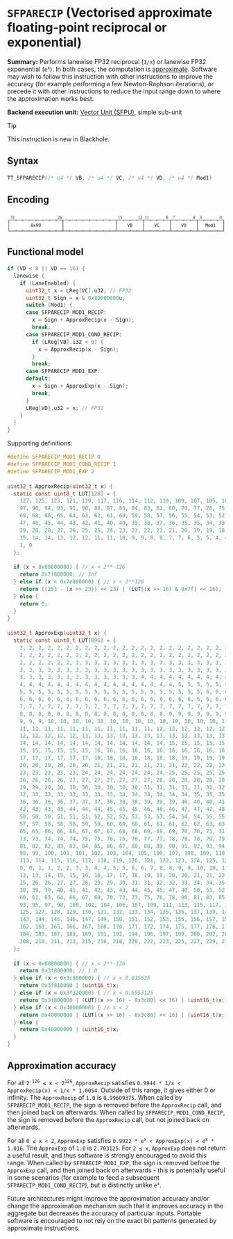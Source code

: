 # `SFPARECIP` (Vectorised approximate floating-point reciprocal or exponential)

**Summary:** Performs lanewise FP32 reciprocal (`1/x`) or lanewise FP32 exponential (<code>e<sup>x</sup></code>). In both cases, the computation is [approximate](#approximation-accuracy). Software may wish to follow this instruction with other instructions to improve the accuracy (for example performing a few Newton-Raphson iterations), or precede it with other instructions to reduce the input range down to where the approximation works best.

**Backend execution unit:** [Vector Unit (SFPU)](VectorUnit.md), simple sub-unit

> [!TIP]
> This instruction is new in Blackhole.

## Syntax

```c
TT_SFPARECIP(/* u4 */ VB, /* u4 */ VC, /* u4 */ VD, /* u4 */ Mod1)
```

## Encoding

![](../../../Diagrams/Out/Bits32_SFPARECIP.svg)

## Functional model

```c
if (VD < 8 || VD == 16) {
  lanewise {
    if (LaneEnabled) {
      uint32_t x = LReg[VC].u32; // FP32
      uint32_t Sign = x & 0x80000000u;
      switch (Mod1) {
      case SFPARECIP_MOD1_RECIP:
        x = Sign + ApproxRecip(x - Sign);
        break;
      case SFPARECIP_MOD1_COND_RECIP:
        if (LReg[VB].i32 < 0) {
          x = ApproxRecip(x - Sign);
        }
        break;
      case SFPARECIP_MOD1_EXP:
      default:
        x = Sign + ApproxExp(x - Sign);
        break;
      }
      LReg[VD].u32 = x; // FP32
    }
  }
}
```

Supporting definitions:
```c
#define SFPARECIP_MOD1_RECIP 0
#define SFPARECIP_MOD1_COND_RECIP 1
#define SFPARECIP_MOD1_EXP 2

uint32_t ApproxRecip(uint32_t x) {
  static const uint8_t LUT[128] = {
    127, 125, 123, 121, 119, 117, 116, 114, 112, 110, 109, 107, 105, 104, 102, 100, 99,
    97, 96, 94, 93, 91, 90, 88, 87, 85, 84, 83, 81, 80, 79, 77, 76, 75, 74, 72, 71, 70,
    69, 68, 66, 65, 64, 63, 62, 61, 60, 59, 58, 57, 56, 55, 54, 53, 52, 51, 50, 49, 48,
    47, 46, 45, 44, 43, 42, 41, 40, 40, 39, 38, 37, 36, 35, 35, 34, 33, 32, 31, 31, 30,
    29, 28, 28, 27, 26, 25, 25, 24, 23, 23, 22, 21, 21, 20, 19, 19, 18, 17, 17, 16, 15,
    15, 14, 14, 13, 12, 12, 11, 11, 10, 9, 9, 8, 8, 7, 7, 6, 5, 5, 4, 4, 3, 3, 2, 2, 1,
    1, 0
  };

  if (x < 0x00800000) { // x < 2**-126
    return 0x7f800000; // Inf
  } else if (x < 0x7e800000) { // x < 2**126
    return ((253 - (x >> 23)) << 23) | (LUT[(x >> 16) & 0x7f] << 16);
  } else {
    return 0;
  }
}

uint32_t ApproxExp(uint32_t x) {
  static const uint8_t LUT[896] = {
    2, 2, 2, 2, 2, 2, 2, 2, 2, 2, 2, 2, 2, 2, 2, 2, 2, 2, 2, 2, 2, 2, 2, 2, 2, 2, 2, 2,
    2, 2, 2, 2, 2, 2, 2, 2, 2, 2, 2, 2, 2, 2, 2, 2, 2, 2, 2, 2, 2, 2, 2, 2, 2, 2, 2, 2,
    2, 2, 2, 2, 2, 2, 3, 3, 3, 3, 3, 3, 3, 3, 3, 3, 3, 3, 3, 3, 3, 3, 3, 3, 3, 3, 3, 3,
    3, 3, 3, 3, 3, 3, 3, 3, 3, 3, 3, 3, 3, 3, 3, 3, 3, 3, 3, 3, 3, 3, 3, 3, 3, 3, 3, 3,
    3, 3, 3, 3, 3, 3, 3, 3, 3, 3, 3, 3, 3, 4, 4, 4, 4, 4, 4, 4, 4, 4, 4, 4, 4, 4, 4, 4,
    4, 4, 4, 4, 4, 4, 4, 4, 4, 4, 4, 4, 4, 4, 4, 4, 4, 5, 5, 5, 5, 5, 5, 5, 5, 5, 5, 5,
    5, 5, 5, 5, 5, 5, 5, 5, 5, 5, 5, 5, 5, 5, 5, 5, 5, 5, 5, 5, 6, 6, 6, 6, 6, 6, 6, 6,
    6, 6, 6, 6, 6, 6, 6, 6, 6, 6, 6, 6, 6, 6, 6, 6, 6, 6, 6, 6, 6, 6, 6, 7, 7, 7, 7, 7,
    7, 7, 7, 7, 7, 7, 7, 7, 7, 7, 7, 7, 7, 7, 7, 7, 7, 7, 7, 7, 7, 7, 7, 7, 7, 8, 8, 8,
    8, 8, 8, 8, 8, 8, 8, 8, 8, 8, 8, 8, 8, 8, 8, 8, 9, 9, 9, 9, 9, 9, 9, 9, 9, 9, 9, 9,
    9, 9, 9, 10, 10, 10, 10, 10, 10, 10, 10, 10, 10, 10, 10, 10, 10, 11, 11, 11, 11,
    11, 11, 11, 11, 11, 11, 11, 11, 11, 11, 11, 12, 12, 12, 12, 12, 12, 12, 12, 12, 12,
    12, 12, 12, 12, 12, 13, 13, 13, 13, 13, 13, 13, 13, 13, 13, 13, 13, 13, 13, 14, 14,
    14, 14, 14, 14, 14, 14, 14, 14, 14, 14, 14, 14, 15, 15, 15, 15, 15, 15, 15, 15, 15,
    15, 15, 15, 15, 15, 15, 16, 16, 16, 16, 16, 16, 16, 16, 16, 16, 16, 16, 16, 16, 17,
    17, 17, 17, 17, 17, 17, 18, 18, 18, 18, 18, 18, 18, 19, 19, 19, 19, 19, 19, 19, 20,
    20, 20, 20, 20, 20, 20, 21, 21, 21, 21, 21, 21, 21, 22, 22, 22, 22, 22, 22, 22, 23,
    23, 23, 23, 23, 23, 24, 24, 24, 24, 24, 24, 24, 25, 25, 25, 25, 25, 25, 25, 26, 26,
    26, 26, 26, 26, 27, 27, 27, 27, 27, 27, 27, 28, 28, 28, 28, 28, 28, 28, 29, 29, 29,
    29, 29, 29, 30, 30, 30, 30, 30, 30, 30, 31, 31, 31, 31, 31, 31, 32, 32, 32, 32, 32,
    32, 33, 33, 33, 33, 33, 33, 33, 34, 34, 34, 34, 34, 34, 35, 35, 35, 35, 35, 35, 36,
    36, 36, 36, 36, 37, 37, 37, 38, 38, 38, 39, 39, 39, 40, 40, 40, 41, 41, 41, 42, 42,
    42, 43, 43, 43, 44, 44, 44, 45, 45, 45, 46, 46, 46, 47, 47, 47, 48, 48, 49, 49, 49,
    50, 50, 50, 51, 51, 51, 52, 52, 52, 53, 53, 53, 54, 54, 54, 55, 55, 56, 56, 56, 57,
    57, 57, 58, 58, 58, 59, 59, 60, 60, 60, 61, 61, 61, 62, 62, 63, 63, 63, 64, 64, 64,
    65, 65, 66, 66, 66, 67, 67, 67, 68, 68, 69, 69, 69, 70, 70, 71, 71, 71, 72, 72, 72,
    73, 73, 74, 74, 74, 75, 75, 76, 76, 76, 77, 77, 78, 78, 78, 79, 79, 80, 80, 80, 81,
    81, 82, 82, 83, 83, 84, 85, 86, 87, 88, 88, 89, 90, 91, 92, 93, 94, 94, 95, 96, 97,
    98, 99, 100, 101, 101, 102, 103, 104, 105, 106, 107, 108, 109, 110, 111, 112, 113,
    113, 114, 115, 116, 117, 118, 119, 120, 121, 122, 123, 124, 125, 126, 127,
    0, 0, 1, 1, 2, 2, 3, 3, 4, 4, 5, 5, 6, 6, 7, 8, 8, 9, 9, 10, 10, 11, 11, 12, 12,
    13, 13, 14, 15, 15, 16, 16, 17, 17, 18, 19, 19, 20, 20, 21, 21, 22, 23, 23, 24, 24,
    25, 26, 26, 27, 27, 28, 29, 29, 30, 31, 31, 32, 32, 33, 34, 34, 35, 36, 36, 37, 38,
    38, 39, 39, 40, 41, 41, 42, 43, 43, 44, 45, 45, 47, 48, 50, 51, 52, 54, 55, 57, 58,
    60, 61, 63, 64, 66, 67, 69, 70, 72, 73, 75, 76, 78, 80, 81, 83, 85, 86, 88, 90, 91,
    93, 95, 97, 98, 100, 102, 104, 106, 107, 109, 111, 113, 115, 117, 119, 121, 123,
    125, 127, 128, 129, 130, 131, 132, 133, 134, 135, 136, 137, 139, 140, 141, 142,
    143, 144, 145, 146, 147, 149, 150, 151, 152, 153, 155, 156, 157, 158, 159, 161,
    162, 163, 165, 166, 167, 168, 170, 171, 172, 174, 175, 177, 178, 179, 181, 182,
    184, 185, 187, 188, 189, 191, 192, 194, 196, 197, 199, 200, 202, 203, 205, 207,
    208, 210, 211, 213, 215, 216, 218, 220, 222, 223, 225, 227, 229, 230, 232, 234
  };

  if (x < 0x00800000) { // x < 2**-126
    return 0x3f800000; // 1.0
  } else if (x < 0x3c800000) { // x < 0.015625
    return 0x3f810000 | (uint16_t)x;
  } else if (x < 0x3f320000) { // x < 0.6953125
    return 0x3f800000 | (LUT[(x >> 16) - 0x3c80] << 16) | (uint16_t)x;
  } else if (x < 0x40000000) { // x < 2
    return 0x40000000 | (LUT[(x >> 16) - 0x3c80] << 16) | (uint16_t)x;
  } else {
    return 0x40800000 | (uint16_t)x;
  }
}
```

## Approximation accuracy

For all <code>2<sup>-126</sup> ≤ x &lt; 2<sup>126</sup></code>, `ApproxRecip` satisfies `0.9944 * 1/x < ApproxRecip(x) < 1/x * 1.0054`. Outside of this range, it gives either 0 or infinity. The `ApproxRecip` of `1.0` is `0.99609375`. When called by `SFPARECIP_MOD1_RECIP`, the sign is removed before the `ApproxRecip` call, and then joined back on afterwards. When called by `SFPARECIP_MOD1_COND_RECIP`, the sign is removed before the `ApproxRecip` call, but not joined back on afterwards.

For all `0 ≤ x < 2`, `ApproxExp` satisfies <code>0.9922 * e<sup>x</sup> &lt; ApproxExp(x) &lt; e<sup>x</sup> * 1.016</code>. The `ApproxExp` of `1.0` is `2.703125`. For `2 ≤ x`, `ApproxExp` does not return a useful result, and thus software is strongly encouraged to avoid this range. When called by `SFPARECIP_MOD1_EXP`, the sign is removed before the `ApproxExp` call, and then joined back on afterwards - this is potentially useful in some scenarios (for example to feed a subsequent `SFPARECIP_MOD1_COND_RECIP`), but is distinctly unlike <code>e<sup>x</sup></code>.

Future architectures might improve the approximation accuracy and/or change the approximation mechanism such that it improves accuracy in the aggregate but decreases the accuracy of particular inputs. Portable software is encouraged to not rely on the exact bit patterns generated by approximate instructions.
